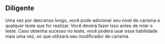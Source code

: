 ## Diligente

Uma vez por descanso longo, você pode adicionar seu nível de carisma a qualquer teste que for realizar. Você deverá fazer isso antes de rolar o teste. Caso obtenha sucesso no teste, você poderá usar essa habilidade mais uma vez, só que utilizará seu modificador de carisma. 